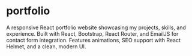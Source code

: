 # portfolio
A responsive React portfolio website showcasing my projects, skills, and experience. Built with React, Bootstrap, React Router, and EmailJS for contact form integration. Features animations, SEO support with React Helmet, and a clean, modern UI.
